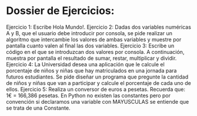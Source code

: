 # Dossier de Ejercicios:
Ejercicio 1: Escribe Hola Mundo!.
Ejercicio 2: Dadas dos variables numéricas A y B, que el usuario debe introducir por consola, se
pide realizar un algoritmo que intercambie los valores de ambas variables y muestre por pantalla
cuanto valen al final las dos variables.
Ejercicio 3: Escribe un código en el que se introduzcan dos valores por consola. A continuación,
muestra por pantalla el resultado de sumar, restar, multiplicar y dividir.
Ejercicio 4: La Universidad desea una aplicación que le calcule el porcentaje de niños y niñas que
hay matriculados en una jornada para futuros estudiantes.
Se pide diseñar un programa que pregunte la cantidad de niños y niñas que van a participar y
calcule el porcentaje de cada uno de ellos.
Ejercicio 5: Realiza un conversor de euros a pesetas. Recuerda que: 1€ = 166,386 pesetas. En
Python no existen las constantes pero por convención si declaramos una variable con
MAYUSCULAS se entiende que se trata de una Constante.

